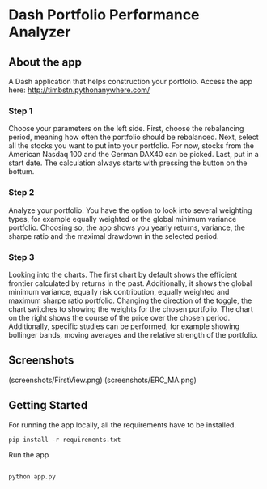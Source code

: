 # Dash Portfolio Performance Analyzer

## About the app

A Dash application that helps construction your portfolio. 
Access the app here: http://timbstn.pythonanywhere.com/

### Step 1

Choose your parameters on the left side. First, choose the rebalancing period, meaning how often the portfolio should be rebalanced. 
Next, select all the stocks you want to put into your portfolio. For now, stocks from the American Nasdaq 100 and the German DAX40
can be picked. Last, put in a start date. The calculation always starts with pressing the button on the bottum. 

### Step 2
Analyze your portfolio. You have the option to look into several weighting types, for example equally weighted or the global minimum 
variance portfolio. Choosing so, the app shows you yearly returns, variance, the sharpe ratio and the maximal drawdown in the 
selected period. 

### Step 3
Looking into the charts. The first chart by default shows the efficient frontier calculated by returns in the past. Additionally,
it shows the global minimum variance, equally risk contribution, equally weighted and maximum sharpe ratio portfolio. Changing the
direction of the toggle, the chart switches to showing the weights for the chosen portfolio.
The chart on the right shows the course of the price over the chosen period. Additionally, specific studies can be performed, for example
showing bollinger bands, moving averages and the relative strength of the portfolio.



## Screenshots

(screenshots/FirstView.png)
(screenshots/ERC_MA.png)


## Getting Started
For running the app locally, all the requirements have to be installed.


```
pip install -r requirements.txt

```

Run the app

```

python app.py

```

